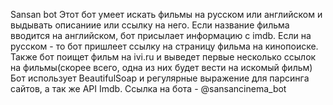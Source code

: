 Sansan bot
Этот бот умеет искать фильмы на русском или английском и выдывать описаниие или ссылку на него.
Если название фильма вводится на английском, бот присылает информацию с imdb. Если на русском - то
бот пришлеет ссылку на страницу фильма на кинопоиске. Также бот поищет фильм на ivi.ru и выведет
первые несколько ссылок на фильмы(скорее всего, одна из них будет вести на искомый фильм)
Бот использует BeautifulSoap и регулярные выражение для парсинга сайтов, а так же API Imdb.
Ссылка на бота - @sansancinema_bot